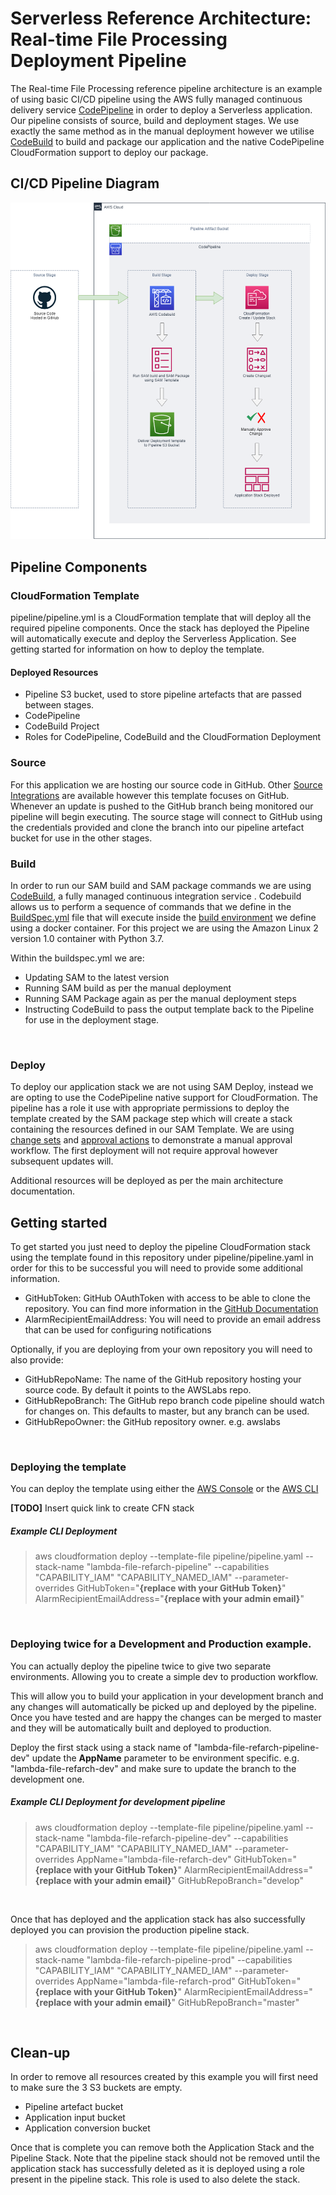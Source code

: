 # Serverless Reference Architecture: Real-time File Processing Deployment Pipeline

The Real-time File Processing reference pipeline architecture is an example of using basic CI/CD pipeline using the AWS fully managed continuous delivery service [CodePipeline](https://aws.amazon.com/codepipeline/) in order to deploy a Serverless application. Our pipeline consists of source, build and deployment stages. 
We use exactly the same method as in the manual deployment however we utilise [CodeBuild](https://aws.amazon.com/codebuild/) to build and package our application and the native CodePipeline CloudFormation support to deploy our package.

## CI/CD Pipeline Diagram


![Reference Architecture - Real-time File Processing CI/CD Pipeline](img/lambda-refarch-fileprocessing-simple-pipeline.png)


## Pipeline Components


### CloudFormation Template


pipeline/pipeline.yml is a CloudFormation template that will deploy all the required pipeline components. Once the stack has deployed the Pipeline will automatically execute and deploy the Serverless Application. See getting started for information on how to deploy the template.


#### Deployed Resources


* Pipeline S3 bucket, used to store pipeline artefacts that are passed between stages.
* CodePipeline
* CodeBuild Project
* Roles for CodePipeline, CodeBuild and the CloudFormation Deployment


### Source


For this application we are hosting our source code in GitHub. Other [Source Integrations](https://docs.aws.amazon.com/codepipeline/latest/userguide/integrations-action-type.html#integrations-source) are available however this template focuses on GitHub. Whenever an update is pushed to the GitHub branch being
monitored our pipeline will begin executing. The source stage will connect to GitHub using the credentials provided and clone the branch into our pipeline artefact bucket for use in the other stages. 


### Build


In order to run our SAM build and SAM package commands we are using [CodeBuild](https://aws.amazon.com/codebuild/), a fully managed continuous integration service . Codebuild allows us to perform a sequence of commands that we define in the [BuildSpec.yml](https://docs.aws.amazon.com/codebuild/latest/userguide/build-spec-ref.html)
file that will execute inside the [build environment](https://docs.aws.amazon.com/codebuild/latest/userguide/build-env-ref.html) we define using a docker container. For this project we are using the Amazon Linux 2 version 1.0 container with Python 3.7.

Within the buildspec.yml we are:

* Updating SAM to the latest version
* Running SAM build as per the manual deployment
* Running SAM Package again as per the manual deployment steps
* Instructing CodeBuild to pass the output template back to the Pipeline for use in the deployment stage. 
</br>


### Deploy


To deploy our application stack we are not using SAM Deploy, instead we are opting to use the CodePipeline native support for CloudFormation. The pipeline has a role it use with appropriate permissions to deploy the template created by the SAM package step which will create a stack containing the resources defined in our SAM Template. We are using [change sets](https://docs.aws.amazon.com/AWSCloudFormation/latest/UserGuide/using-cfn-updating-stacks-changesets.html) and [approval actions](https://docs.aws.amazon.com/codepipeline/latest/userguide/approvals-action-add.html) to demonstrate a manual approval workflow. The first deployment will not require approval however subsequent updates will.

Additional resources will be deployed as per the main architecture documentation.
</br>


## Getting started


To get started you just need to deploy the pipeline CloudFormation stack using the template found in this repository under pipeline/pipeline.yaml in order for this to be successful you will need to provide some additional information.

  * GitHubToken: GitHub OAuthToken with access to be able to clone the repository. You can find more information in the [GitHub Documentation](https://github.com/settings/tokens)
  * AlarmRecipientEmailAddress: You will need to provide an email address that can be used for configuring notifications
  
Optionally, if you are deploying from your own repository you will need to also provide:
    
  * GitHubRepoName: The name of the GitHub repository hosting your source code. By default it points to the AWSLabs repo.
  * GitHubRepoBranch: The GitHub repo branch code pipeline should watch for changes on. This defaults to master, but any branch can be used.
  * GitHubRepoOwner: the GitHub repository owner. e.g. awslabs
</br>


### Deploying the template


You can deploy the template using either the [AWS Console](https://docs.aws.amazon.com/AWSCloudFormation/latest/UserGuide/cfn-console-create-stack.html) or the [AWS CLI](https://docs.aws.amazon.com/AWSCloudFormation/latest/UserGuide/using-cfn-cli-creating-stack.html)

**[TODO]** Insert quick link to create CFN stack
</br>


##### Example CLI Deployment


> aws cloudformation deploy --template-file pipeline/pipeline.yaml --stack-name "lambda-file-refarch-pipeline" --capabilities "CAPABILITY_IAM" "CAPABILITY_NAMED_IAM" --parameter-overrides GitHubToken="**{replace with your GitHub Token}**" AlarmRecipientEmailAddress="**{replace with your admin email}**"
</br>


### Deploying twice for a Development and Production example.


You can actually deploy the pipeline twice to give two separate environments. Allowing you to create a simple dev to production workflow.

This will allow you to build your application in your development branch and any changes will automatically be picked up and deployed by the pipeline. Once you have tested and are happy the changes can be merged to master and they will be automatically built and deployed to production.

Deploy the first stack using a stack name of "lambda-file-refarch-pipeline-dev" update the **AppName** parameter to be environment specific. e.g. "lambda-file-refarch-dev" and make sure to update the branch to the development one.
</br>

##### Example CLI Deployment for development pipeline


> aws cloudformation deploy --template-file pipeline/pipeline.yaml --stack-name "lambda-file-refarch-pipeline-dev" --capabilities "CAPABILITY_IAM" "CAPABILITY_NAMED_IAM" --parameter-overrides AppName="lambda-file-refarch-dev" GitHubToken="**{replace with your GitHub Token}**" AlarmRecipientEmailAddress="**{replace with your admin email}**" GitHubRepoBranch="develop"
</br>

Once that has deployed and the application stack has also successfully deployed you can provision the production pipeline stack.
</br>

> aws cloudformation deploy --template-file pipeline/pipeline.yaml --stack-name "lambda-file-refarch-pipeline-prod" --capabilities "CAPABILITY_IAM" "CAPABILITY_NAMED_IAM" --parameter-overrides AppName="lambda-file-refarch-prod" GitHubToken="**{replace with your GitHub Token}**" AlarmRecipientEmailAddress="**{replace with your admin email}**" GitHubRepoBranch="master"
</br>


## Clean-up

In order to remove all resources created by this example you will first need to make sure the 3 S3 buckets are empty.

* Pipeline artefact bucket
* Application input bucket
* Application conversion bucket

Once that is complete you can remove both the Application Stack and the Pipeline Stack. 
Note that the pipeline stack should not be removed until the application stack has successfully deleted as it is deployed using a role present in the pipeline stack. This role is used to also delete the stack.
